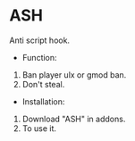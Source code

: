 # ASH
Anti script hook.

- Function:

1. Ban player ulx or gmod ban.
2. Don't steal.

- Installation:

1. Download "ASH" in addons.
2. To use it.
